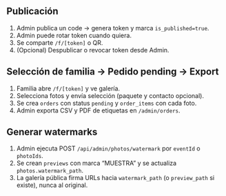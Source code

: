 ## Publicación

1. Admin publica un code → genera token y marca `is_published=true`.
2. Admin puede rotar token cuando quiera.
3. Se comparte `/f/[token]` o QR.
4. (Opcional) Despublicar o revocar token desde Admin.

## Selección de familia → Pedido pending → Export

1. Familia abre `/f/[token]` y ve galería.
2. Selecciona fotos y envía selección (paquete y contacto opcional).
3. Se crea `orders` con status `pending` y `order_items` con cada foto.
4. Admin exporta CSV y PDF de etiquetas en `/admin/orders`.

## Generar watermarks

1. Admin ejecuta POST `/api/admin/photos/watermark` por `eventId` o `photoIds`.
2. Se crean `previews` con marca “MUESTRA” y se actualiza `photos.watermark_path`.
3. La galería pública firma URLs hacia `watermark_path` (o `preview_path` si existe), nunca al original.


